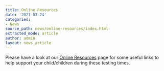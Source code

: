 ```yaml
---
title: Online Resources
date: '2021-03-24'
categories:
- News
source_path: news/online-resources/index.html
extracted_mode: article
author: admin
layout: news_article
---
```

Please have a look at our [Online Resources](online-resources/) page for some useful links to help support your child/children during these testing times.
